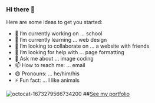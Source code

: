 ### Hi there 👋



Here are some ideas to get you started:

- 🔭 I’m currently working on ... school
- 🌱 I’m currently learning ... web design
- 👯 I’m looking to collaborate on ... a website with friends
- 🤔 I’m looking for help with ... page formatting
- 💬 Ask me about ... image coding
- 📫 How to reach me: ... email
- 😄 Pronouns: ... he/him/his
- ⚡ Fun fact: ... I like animals


![octocat-1673279566734200](https://user-images.githubusercontent.com/117193413/211354975-ed467d1b-0aba-47ac-8d48-dccadb48a279.png)
##[See my portfolio](https://reillym23.github.io/portfolio/index.html)
